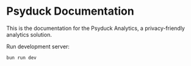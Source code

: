 # Psyduck Documentation

This is the documentation for the Psyduck Analytics, a privacy-friendly analytics solution.

Run development server:

```bash
bun run dev
```
